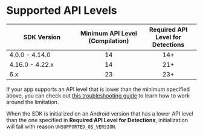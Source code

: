 # Supported API Levels

<table><thead><tr><th width="172.33333333333331">SDK Version</th><th align="center">Minimum API Level (Compilation)</th><th align="center">Required API Level for Detections </th></tr></thead><tbody><tr><td>4.0.0 - 4.14.0</td><td align="center">14</td><td align="center">14+</td></tr><tr><td>4.16.0 - 4.22.x</td><td align="center">14</td><td align="center">21+</td></tr><tr><td>6.x</td><td align="center">23</td><td align="center">23+</td></tr></tbody></table>

If your app supports an API level that is lower than the minimum specified above, you can check out [this troubleshooting guide](../../troubleshooting/android.md#manifest-merger-failed-uses-sdk-minsdkversion-x-cannot-be-smaller-than-version-y-declared-in-library) to learn how to work around the limitation.

When the SDK is initialized on an Android version that has a lower API level than the one specified in **Required API Level for Detections**, initialization will fail with reason `UNSUPPORTED_OS_VERSION`.

